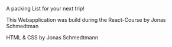 A packing List for your next trip!

This Webapplication was build during the React-Course by Jonas Schmedtman

HTML & CSS by Jonas Schmedtmann
